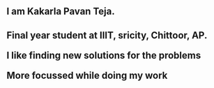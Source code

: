 <h2> I am Kakarla Pavan Teja.<h2/>

Final year student at IIIT, sricity, Chittoor, AP.

I like finding new solutions for the problems

More focussed while doing my work

